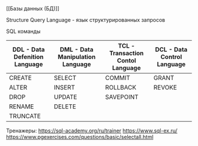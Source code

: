 
[[Базы данных (БД)]]

Structure Query Language - язык структурированных запросов

SQL команды

| DDL - Data Defenition Language | DML - Data Manipulation Language | TCL - Transaction Contol Language | DCL - Data Control Language |
| ------------------------------ | -------------------------------- | --------------------------------- | --------------------------- |
| CREATE                         | SELECT                           | COMMIT                            | GRANT                       |
| ALTER                          | INSERT                           | ROLLBACK                          | REVOKE                      |
| DROP                           | UPDATE                           | SAVEPOINT                         |                             |
| RENAME                         | DELETE                           |                                   |                             |
| TRUNCATE                       |                                  |                                   |                             |

Тренажеры:
https://sql-academy.org/ru/trainer
https://www.sql-ex.ru/
https://www.pgexercises.com/questions/basic/selectall.html